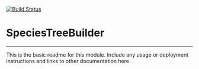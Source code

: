 [![Build Status](https://travis-ci.org/rsutormin/SpeciesTreeBuilder.svg?branch=master)](https://travis-ci.org/rsutormin/SpeciesTreeBuilder)

# SpeciesTreeBuilder
---

This is the basic readme for this module. Include any usage or deployment instructions and links to other documentation here.
